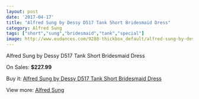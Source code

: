 ```yaml
---
layout: post
date: '2017-04-17'
title: "Alfred Sung by Dessy D517 Tank Short Bridesmaid Dress"
category: Alfred Sung
tags: ["short","sung","bridesmaid","tank","special"]
image: http://www.eudances.com/9288-thickbox_default/alfred-sung-by-dessy-d517-tank-short-bridesmaid-dress.jpg
---
```

Alfred Sung by Dessy D517 Tank Short Bridesmaid Dress

On Sales: **$227.99**
<a href="https://www.eudances.com/en/alfred-sung/3108-alfred-sung-by-dessy-d517-tank-short-bridesmaid-dress.html"><amp-img layout="responsive" width="600" height="600" src="//www.eudances.com/9288-thickbox_default/alfred-sung-by-dessy-d517-tank-short-bridesmaid-dress.jpg" alt="Alfred Sung by Dessy D517 Tank Short Bridesmaid Dress 0" /></a>
<a href="https://www.eudances.com/en/alfred-sung/3108-alfred-sung-by-dessy-d517-tank-short-bridesmaid-dress.html"><amp-img layout="responsive" width="600" height="600" src="//www.eudances.com/9291-thickbox_default/alfred-sung-by-dessy-d517-tank-short-bridesmaid-dress.jpg" alt="Alfred Sung by Dessy D517 Tank Short Bridesmaid Dress 1" /></a>
<a href="https://www.eudances.com/en/alfred-sung/3108-alfred-sung-by-dessy-d517-tank-short-bridesmaid-dress.html"><amp-img layout="responsive" width="600" height="600" src="//www.eudances.com/9290-thickbox_default/alfred-sung-by-dessy-d517-tank-short-bridesmaid-dress.jpg" alt="Alfred Sung by Dessy D517 Tank Short Bridesmaid Dress 2" /></a>
<a href="https://www.eudances.com/en/alfred-sung/3108-alfred-sung-by-dessy-d517-tank-short-bridesmaid-dress.html"><amp-img layout="responsive" width="600" height="600" src="//www.eudances.com/9289-thickbox_default/alfred-sung-by-dessy-d517-tank-short-bridesmaid-dress.jpg" alt="Alfred Sung by Dessy D517 Tank Short Bridesmaid Dress 3" /></a>

Buy it: [Alfred Sung by Dessy D517 Tank Short Bridesmaid Dress](https://www.eudances.com/en/alfred-sung/3108-alfred-sung-by-dessy-d517-tank-short-bridesmaid-dress.html "Alfred Sung by Dessy D517 Tank Short Bridesmaid Dress")

View more: [Alfred Sung](https://www.eudances.com/en/52-alfred-sung "Alfred Sung")